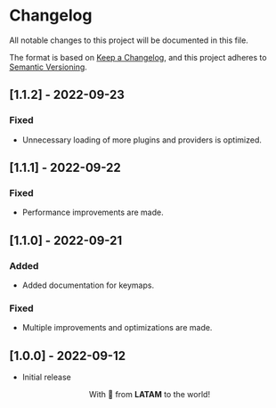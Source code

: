 # Changelog

All notable changes to this project will be documented in this file.

The format is based on [Keep a Changelog](https://keepachangelog.com/en/1.0.0/), and this project adheres to [Semantic Versioning](https://semver.org/spec/v2.0.0.html).

## [1.1.2] - 2022-09-23

### Fixed

- Unnecessary loading of more plugins and providers is optimized.

## [1.1.1] - 2022-09-22

### Fixed

- Performance improvements are made.

## [1.1.0] - 2022-09-21

### Added

- Added documentation for keymaps.

### Fixed

- Multiple improvements and optimizations are made.

## [1.0.0] - 2022-09-12

- Initial release

<p align="center">With 💖 from <strong>LATAM</strong> to the world!</p>


